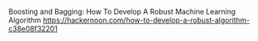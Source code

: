 

Boosting and Bagging: How To Develop A Robust Machine Learning Algorithm 
https://hackernoon.com/how-to-develop-a-robust-algorithm-c38e08f32201




